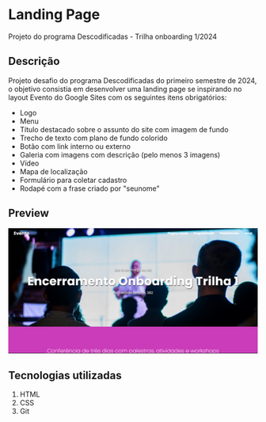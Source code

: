 # Landing Page
Projeto do programa Descodificadas - Trilha onboarding 1/2024

<h2>Descrição</h2>
<p>Projeto desafio do programa Descodificadas do primeiro semestre de 2024, o objetivo consistia em desenvolver uma landing page se inspirando no layout <span color="blue">Evento</span> do Google Sites com os seguintes itens obrigatórios:</p>
<ul>
    <li>Logo</li>
    <li>Menu</li>
    <li>Título destacado sobre o assunto do site com imagem de fundo</li>
    <li>Trecho de texto com plano de fundo colorido</li>
    <li>Botão com link interno ou externo</li>
    <li>Galeria com imagens com descrição (pelo menos 3 imagens)</li>
    <li>Vídeo</li>
    <li>Mapa de localização</li>
    <li>Formulário para coletar cadastro</li>
    <li>Rodapé com a frase criado por "seunome"</li>
</ul>

## Preview
!['Preview de uma landing page inspirada no layout evento do google sites'](https://github.com/amandakenes/landing-page-event/blob/main/assets/preview.png)

<h2>Tecnologias utilizadas</h2>
<ol>
    <li>HTML</li>
    <li>CSS</li>
    <li>Git</li>
</ol>
